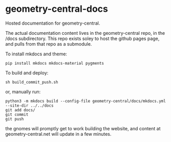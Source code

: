 # geometry-central-docs
Hosted documentation for geometry-central.

The actual documentation content lives in the geometry-central repo, in the /docs subdirectory. This repo exists soley to host the github pages page, and pulls from that repo as a submodule.

To install mkdocs and theme:
```
pip install mkdocs mkdocs-material pygments
```

To build and deploy:

`sh build_commit_push.sh`

or, manually run:

```
python3 -m mkdocs build --config-file geometry-central/docs/mkdocs.yml --site-dir ../../docs
git add docs/
git commit
git push
```
the gnomes will promptly get to work building the website, and content at geometry-central.net will update in a few minutes.

